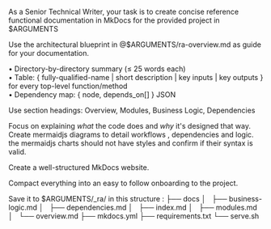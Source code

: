 As a Senior Technical Writer, your task is to create concise reference functional documentation in MkDocs for the provided project in $ARGUMENTS

Use the architectural blueprint in @$ARGUMENTS/ra-overview.md as guide for your documentation.

• Directory-by-directory summary (≤ 25 words each)  
• Table: { fully-qualified-name | short description | key inputs | key outputs } for every top-level function/method  
• Dependency map: { node, depends_on[] } JSON

Use section headings: Overview, Modules, Business Logic, Dependencies

Focus on explaining _what_ the code does and _why_ it's designed that way.
Create mermaidjs diagrams to detail workflows , dependencies and logic. the mermaidjs charts should not have styles and confirm if their syntax is valid.

Create a well-structured MkDocs website.

Compact everything into an easy to follow onboarding to the project.

Save it to $ARGUMENTS/\_ra/ in this structure :
├── docs
│   ├── business-logic.md
│   ├── dependencies.md
│   ├── index.md
│   ├── modules.md
│   └── overview.md
├── mkdocs.yml
├── requirements.txt
└── serve.sh
